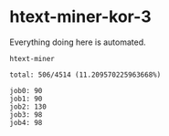 # htext-miner-kor-3

Everything doing here is automated.

```
htext-miner

total: 506/4514 (11.209570225963668%)

job0: 90
job1: 90
job2: 130
job3: 98
job4: 98
```